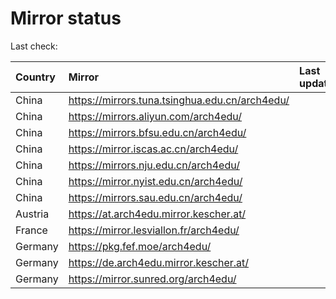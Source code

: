 <script src="./time.js"></script>
# Mirror status
Last check: <script type="text/javascript">localize(1699614869.0700784);</script>

|Country|Mirror|Last update|
|:------|:-----|:----------|
|China|https://mirrors.tuna.tsinghua.edu.cn/arch4edu/|<script type="text/javascript">localize(1699598144);</script>|
|China|https://mirrors.aliyun.com/arch4edu/|<script type="text/javascript">localize(1699554615);</script>|
|China|https://mirrors.bfsu.edu.cn/arch4edu/|<script type="text/javascript">localize(1699598144);</script>|
|China|https://mirror.iscas.ac.cn/arch4edu/|<script type="text/javascript">localize(1699554615);</script>|
|China|https://mirrors.nju.edu.cn/arch4edu/|<script type="text/javascript">localize(1699554615);</script>|
|China|https://mirror.nyist.edu.cn/arch4edu/|<script type="text/javascript">localize(1699554615);</script>|
|China|https://mirrors.sau.edu.cn/arch4edu/|<script type="text/javascript">localize(1699598144);</script>|
|Austria|https://at.arch4edu.mirror.kescher.at/|<script type="text/javascript">localize(1699598144);</script>|
|France|https://mirror.lesviallon.fr/arch4edu/|<script type="text/javascript">localize(1699554615);</script>|
|Germany|https://pkg.fef.moe/arch4edu/|<script type="text/javascript">localize(1699598144);</script>|
|Germany|https://de.arch4edu.mirror.kescher.at/|<script type="text/javascript">localize(1699598144);</script>|
|Germany|https://mirror.sunred.org/arch4edu/|<script type="text/javascript">localize(1699598144);</script>|

<script src="./tablefilter/tablefilter.js"></script>
<script src="./table.js"></script>